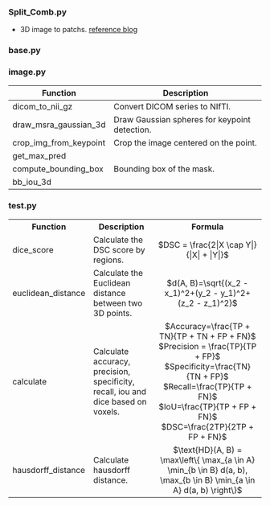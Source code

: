 ### Split_Comb.py
* 3D image to patchs. [reference blog](https://blog.csdn.net/qq_39233558/article/details/137139232?fromshare=blogdetail&sharetype=blogdetail&sharerId=137139232&sharerefer=PC&sharesource=qq_39233558&sharefrom=from_link)

### base.py
### image.py
| Function | Description |
|----------|-------------|
|dicom_to_nii_gz|Convert DICOM series to NIfTI.|
|draw_msra_gaussian_3d|Draw Gaussian spheres for keypoint detection.|
|crop_img_from_keypoint|Crop the image centered on the point.|
|get_max_pred||
|compute_bounding_box|Bounding box of the mask.|
|bb_iou_3d||

### test.py  
<table>
  <tr>
    <th>Function</th>
    <th>Description</th>
    <th>Formula</th>
  </tr>
  <tr>
    <td>dice_score</td>
    <td>Calculate the DSC score by regions.</td>
    <td align="center">$DSC = \frac{2|X \cap Y|}{|X| + |Y|}$</td>
  </tr>
  <tr>
    <td>euclidean_distance</td>
    <td>Calculate the Euclidean distance between two 3D points.</td>
    <td align="center">$d(A, B)=\sqrt{(x_2 - x_1)^2+(y_2 - y_1)^2+(z_2 - z_1)^2}$</td>
  </tr>
  <tr>
    <td>calculate</td>
    <td>Calculate accuracy, precision, specificity, recall, iou and dice based on voxels.</td>
    <td align="center">
      $Accuracy=\frac{TP + TN}{TP + TN + FP + FN}$</br>
      $Precision = \frac{TP}{TP + FP}$</br>
      $Specificity=\frac{TN}{TN + FP}$</br>
      $Recall=\frac{TP}{TP + FN}$</br>
      $IoU=\frac{TP}{TP + FP + FN}$</br>
      $DSC=\frac{2TP}{2TP + FP + FN}$
    </td>
  </tr>
  <tr>
    <td>hausdorff_distance</td>
    <td>Calculate hausdorff distance.</td>
    <td align="center">$\text{HD}(A, B) = \max\left\{ \max_{a \in A} \min_{b \in B} d(a, b), \max_{b \in B} \min_{a \in A} d(a, b) \right\}$</td>
  </tr>
</table>
